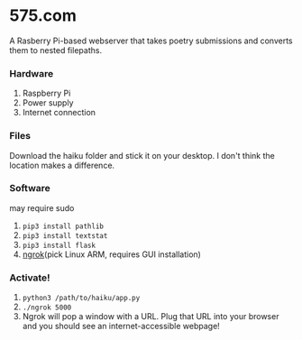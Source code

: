 # 575.com
A Rasberry Pi-based webserver that takes poetry submissions and converts them to nested filepaths.

### Hardware
1. Raspberry Pi
2. Power supply
3. Internet connection

### Files
Download the haiku folder and stick it on your desktop. I don't think the location makes a difference.

### Software
may require sudo
1. ```pip3 install pathlib```
2. ```pip3 install textstat```
3. ```pip3 install flask```
4. [ngrok](https://ngrok.com/download)(pick Linux ARM, requires GUI installation)

### Activate!
1. ```python3 /path/to/haiku/app.py```
2. ```./ngrok 5000```
3. Ngrok will pop a window with a URL. Plug that URL into your browser and you should see an internet-accessible webpage!
